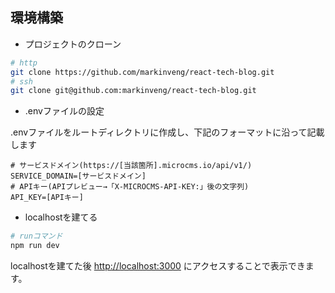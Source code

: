 ## 環境構築

- プロジェクトのクローン
```bash
# http
git clone https://github.com/markinveng/react-tech-blog.git
# ssh
git clone git@github.com:markinveng/react-tech-blog.git
```

- .envファイルの設定

.envファイルをルートディレクトリに作成し、下記のフォーマットに沿って記載します
```env
# サービスドメイン(https://[当該箇所].microcms.io/api/v1/)
SERVICE_DOMAIN=[サービスドメイン]
# APIキー(APIプレビュー→「X-MICROCMS-API-KEY:」後の文字列)
API_KEY=[APIキー]
```

- localhostを建てる
```bash
# runコマンド
npm run dev
```

localhostを建てた後 [http://localhost:3000](http://localhost:3000) にアクセスすることで表示できます。